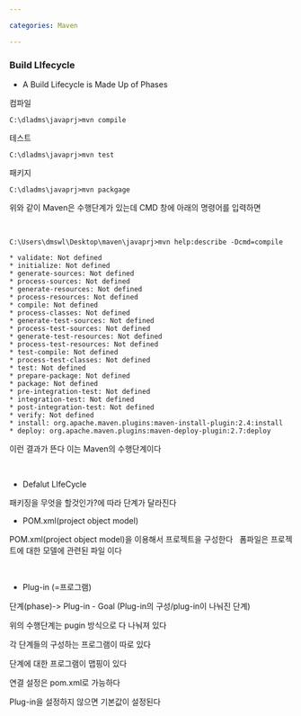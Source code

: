 ```yaml
---

categories: Maven

---
```



### Build LIfecycle

- A Build Lifecycle is Made Up of Phases

컴파일 

```
C:\dladms\javaprj>mvn compile
```
테스트 

```
C:\dladms\javaprj>mvn test
```
패키지 

```
C:\dladms\javaprj>mvn packgage
```
위와 같이 Maven은 수행단계가 있는데  CMD 창에 아래의 명령어를 입력하면

&nbsp;

```
C:\Users\dmswl\Desktop\maven\javaprj>mvn help:describe -Dcmd=compile
```

```
* validate: Not defined
* initialize: Not defined
* generate-sources: Not defined
* process-sources: Not defined
* generate-resources: Not defined
* process-resources: Not defined
* compile: Not defined
* process-classes: Not defined
* generate-test-sources: Not defined
* process-test-sources: Not defined
* generate-test-resources: Not defined
* process-test-resources: Not defined
* test-compile: Not defined
* process-test-classes: Not defined
* test: Not defined
* prepare-package: Not defined
* package: Not defined
* pre-integration-test: Not defined
* integration-test: Not defined
* post-integration-test: Not defined
* verify: Not defined
* install: org.apache.maven.plugins:maven-install-plugin:2.4:install
* deploy: org.apache.maven.plugins:maven-deploy-plugin:2.7:deploy

```
이런 결과가 뜬다 이는 Maven의 수행단계이다 

&nbsp;
- Defalut LIfeCycle

패키징을 무엇을 할것인가?에 따라 단계가 달라진다
&nbsp;

- POM.xml(project object model)

POM.xml(project object model)을 이용해서 프로젝트을 구성한다
&nbsp;
폼파일은 프로젝트에 대한 모델에 관련된 파일 이다

&nbsp;
- Plug-in (=프로그램)

단계(phase)-> Plug-in - Goal (Plug-in의 구성/plug-in이 나눠진 단계)

위의 수행단계는  pugin 방식으로 다 나눠져 있다 
 
각 단계들의 구성하는 프로그램이 따로 있다 

단계에 대한 프로그램이 맵핑이 있다

연결 설정은 pom.xml로 가능하다 


Plug-in을 설정하지 않으면 기본값이 설정된다 









